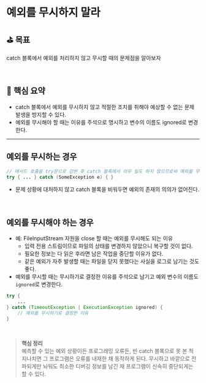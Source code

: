 # 예외를 무시하지 말라

## ⛳️ 목표

catch 블록에서 예외를 처리하지 않고 무시할 때의 문제점을 알아보자

<br>

## 📄 핵심 요약

- catch 블록에서 예외를 무시하지 않고 적절한 조치를 취해야 예상할 수 없는 문제 발생을 방지할 수 있다.
- 예외를 무시해야 할 때는 이유를 주석으로 명시하고 변수의 이름도 ignored로 변경한다.

---

## 예외를 무시하는 경우

```java
// 메서드 호출을 try문으로 감싼 후 catch 블록에서 아무 일도 하지 않으므로써 예외를 무시한 코드
try { ... } catch (SomeException e) { }
```

- 문제 상황에 대처하지 않고 catch 블록을 비워두면 예외의 존재의 의의가 없어진다.

<br>

## 예외를 무시해야 하는 경우

- 예: FileInputStream 자원을 close 할 때는 예외를 무시해도 되는 이유
    - 입력 전용 스트림이므로 파일의 상태를 변경하지 않았으니 복구할 것이 없다.
    - 필요한 정보는 다 읽은 후라면 남은 작업을 중단할 이유가 없다.
    - 같은 예외가 자주 발생할 때는 파일을 닫지 못했다는 사실을 로그로 남기는 것도 좋다.
- 예외를 무시할 때는 무시하기로 결정한 이유를 주석으로 남기고 예외 변수의 이름도 `ignored`로 변경한다.

```java
try { 
	... 
} catch (TimeoutException | ExecutionException ignored) {
	// 예외를 무시하기로 결정한 이유 
}
```

<br>

> **핵심 정리**  
예측할 수 있는 예외 상황이든 프로그래밍 오류든, 빈 catch 블록으로 못 본 척 지나치면 그 프로그램은 오류를 내재한 채 동작하게 된다. 무시하고 바깥으로 전파되게만 놔둬도 최소한 디버깅 정보를 남긴 채 프로그램이 신속히 중단되게는 할 수 있다.
>